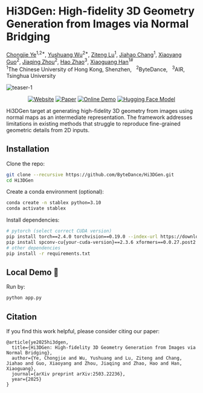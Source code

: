 # Hi3DGen: High-fidelity 3D Geometry Generation from Images via Normal Bridging

<div class="is-size-5 publication-authors">
  <span class="author-block"><a href="https://github.com/hugoycj">Chongjie Ye</a><sup>1,2*</sup>,</span>
  <span class="author-block"><a href="https://yushuang-wu.github.io">Yushuang Wu</a><sup>2*</sup>,</span>
  <span class="author-block"><a href="" onclick="return false;">Ziteng Lu</a><sup>1</sup>,</span>
  <span class="author-block"><a href="https://scholar.google.com/citations?hl=en&user=HA5zLp4AAAAJ">Jiahao Chang</a><sup>1</sup>,</span>
  <span class="author-block"><a href="" onclick="return false;">Xiaoyang Guo</a><sup>2</sup>,</span>
  <span class="author-block"><a href="https://scholar.google.com/citations?hl=en&user=qn61WqgAAAAJ">Jiaqing Zhou</a><sup>2</sup>,</span>
  <span class="author-block"><a href="https://sites.google.com/view/fromandto">Hao Zhao</a><sup>3</sup>,</span>
  <span class="author-block"><a href="https://gaplab.cuhk.edu.cn">Xiaoguang Han</a><sup>1#</sup></span>
</div>


<div class="is-size-5 publication-authors">
  <span class="author-block"><sup>1</sup>The Chinese University of Hong Kong, Shenzhen,&nbsp;&nbsp;</span>
  <span class="author-block"><sup>2</sup>ByteDance,&nbsp;&nbsp;</span>
  <span class="author-block"><sup>3</sup>AIR, Tsinghua University</span>
</div>

![teaser-1](assets/teaser.gif)

<div align="center">

[![Website](https://raw.githubusercontent.com/prs-eth/Marigold/main/doc/badges/badge-website.svg)](https://stable-x.github.io/Hi3DGen/) 
[![Paper](https://img.shields.io/badge/arXiv-PDF-b31b1b)](https://arxiv.org/abs/2503.22236) 
[![Online Demo](https://img.shields.io/badge/🤗%20Hugging%20Face%20-Space-yellow)](https://huggingface.co/spaces/Stable-X/Hi3DGen) 
[![Hugging Face Model](https://img.shields.io/badge/🤗%20Hugging%20Face%20-Model-green)](https://huggingface.co/Stable-X/trellis-normal-v0-1) 
 </div>

Hi3DGen target at generating high-fidelity 3D geometry from images using normal maps as an intermediate representation. The framework addresses limitations in existing methods that struggle to reproduce fine-grained geometric details from 2D inputs.

## Installation
Clone the repo:
```bash
git clone --recursive https://github.com/ByteDance/Hi3DGen.git
cd Hi3DGen
```

Create a conda environment (optional):
```bash
conda create -n stablex python=3.10
conda activate stablex
```

Install dependencies:
```bash
# pytorch (select correct CUDA version)
pip install torch==2.4.0 torchvision==0.19.0 --index-url https://download.pytorch.org/whl/{your-cuda-version}
pip install spconv-cu{your-cuda-version}==2.3.6 xformers==0.0.27.post2
# other dependencies
pip install -r requirements.txt
```

## Local Demo 🤗
Run by:
```bash
python app.py
```

## Citation
If you find this work helpful, please consider citing our paper:
```
@article{ye2025hi3dgen,
  title={Hi3DGen: High-fidelity 3D Geometry Generation from Images via Normal Bridging},
  author={Ye, Chongjie and Wu, Yushuang and Lu, Ziteng and Chang, Jiahao and Guo, Xiaoyang and Zhou, Jiaqing and Zhao, Hao and Han, Xiaoguang},
  journal={arXiv preprint arXiv:2503.22236}, 
  year={2025}
}
```
